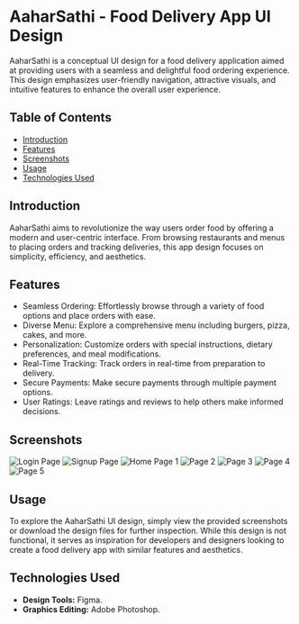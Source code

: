 # AaharSathi - Food Delivery App UI Design

AaharSathi is a conceptual UI design for a food delivery application aimed at providing users with a seamless and delightful food ordering experience. This design emphasizes user-friendly navigation, attractive visuals, and intuitive features to enhance the overall user experience.

## Table of Contents

- [Introduction](#introduction)
- [Features](#features)
- [Screenshots](#screenshots)
- [Usage](#usage)
- [Technologies Used](#technologies-used)


## Introduction

AaharSathi aims to revolutionize the way users order food by offering a modern and user-centric interface. From browsing restaurants and menus to placing orders and tracking deliveries, this app design focuses on simplicity, efficiency, and aesthetics.

## Features
- Seamless Ordering: Effortlessly browse through a variety of food options and place orders with ease.
- Diverse Menu: Explore a comprehensive menu including burgers, pizza, cakes, and more.
- Personalization: Customize orders with special instructions, dietary preferences, and meal modifications.
- Real-Time Tracking: Track orders in real-time from preparation to delivery.
- Secure Payments: Make secure payments through multiple payment options.
- User Ratings: Leave ratings and reviews to help others make informed decisions.

## Screenshots
![Login Page](https://github.com/Jeevannaik66/Food-Delivery-App-Ui-Design/assets/117274229/ef928747-d795-4f7e-a0ca-18ee7f8cdd33)
![Signup Page](https://github.com/Jeevannaik66/Food-Delivery-App-Ui-Design/assets/117274229/19e640e5-5035-480c-86eb-52022c0a3cc1)
![Home Page 1](https://github.com/Jeevannaik66/Food-Delivery-App-Ui-Design/assets/117274229/b7c3f78b-ee83-4e61-bae4-a798665c9790)
![Page 2](https://github.com/Jeevannaik66/Food-Delivery-App-Ui-Design/assets/117274229/a6fe2954-7349-4e9b-920e-4340bc4bd216)
![Page 3](https://github.com/Jeevannaik66/Food-Delivery-App-Ui-Design/assets/117274229/1802ae30-3ebf-4073-98b4-d1a1cc4ea2fd)
![Page 4](https://github.com/Jeevannaik66/Food-Delivery-App-Ui-Design/assets/117274229/e6891651-484a-4c21-bc36-9bca98754742)
![Page 5](https://github.com/Jeevannaik66/Food-Delivery-App-Ui-Design/assets/117274229/794d0f90-5718-4a2f-a770-ded8105005fd)


## Usage

To explore the AaharSathi UI design, simply view the provided screenshots or download the design files for further inspection. While this design is not functional, it serves as inspiration for developers and designers looking to create a food delivery app with similar features and aesthetics.

## Technologies Used

- **Design Tools:**  Figma.
- **Graphics Editing:** Adobe Photoshop.
  

